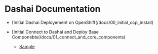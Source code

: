 # Dashai Documentation

* [Initial Dashai Deployement on OpenShift(/docs/00_initial_ocp_install)
* [Initial Connect to Dashai and Deploy Base Componebts(/docs/01_connect_and_core_components)





	* [Sample](00_sample/sample.md)
